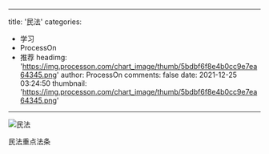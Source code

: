 
---
title: '民法'
categories: 
 - 学习
 - ProcessOn
 - 推荐
headimg: 'https://img.processon.com/chart_image/thumb/5bdbf6f8e4b0cc9e7ea64345.png'
author: ProcessOn
comments: false
date: 2021-12-25 03:24:50
thumbnail: 'https://img.processon.com/chart_image/thumb/5bdbf6f8e4b0cc9e7ea64345.png'
---

<div>   
<img class="thumb" alt="民法" src="https://img.processon.com/chart_image/thumb/5bdbf6f8e4b0cc9e7ea64345.png" referrerpolicy="no-referrer">
<p>民法重点法条</p>  
</div>
            